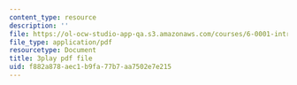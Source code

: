 ```yaml
---
content_type: resource
description: ''
file: https://ol-ocw-studio-app-qa.s3.amazonaws.com/courses/6-0001-introduction-to-computer-science-and-programming-in-python-fall-2016/f882a878aec1b9fa77b7aa7502e7e215_-jjUoTiaSHw.pdf
file_type: application/pdf
resourcetype: Document
title: 3play pdf file
uid: f882a878-aec1-b9fa-77b7-aa7502e7e215
---
```

